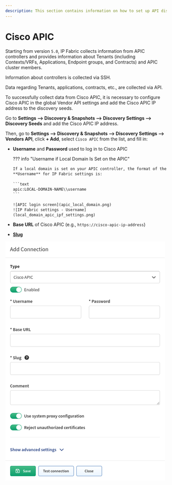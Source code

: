```yaml
---
description: This section contains information on how to set up API discovery for Cisco APIC.
---
```


# Cisco APIC

Starting from version `5.0`, IP Fabric collects information from APIC controllers and provides information about Tenants (including Contexts/VRFs, Applications, Endpoint groups, and Contracts) and APIC cluster members.

Information about controllers is collected via SSH.

Data regarding Tenants, applications, contracts, etc., are collected via API.

To successfully collect data from Cisco APIC, it is necessary to configure Cisco APIC in the global Vendor API settings and add the Cisco APIC IP address to the discovery seeds.

Go to **Settings --> Discovery & Snapshots --> Discovery Settings --> Discovery
Seeds** and add the Cisco APIC IP address.

Then, go to **Settings --> Discovery & Snapshots --> Discovery Settings -->
Vendors API**, click **+ Add**, select `Cisco APIC` from the list, and fill in:

- **Username** and **Password** used to log in to Cisco APIC

  ??? info "Username if Local Domain Is Set on the APIC"

      If a local domain is set on your APIC controller, the format of the **Username** for IP Fabric settings is:

      ```text
      apic:LOCAL-DOMAIN-NAME\\username
      ```

      ![APIC login screen](apic_local_domain.png)
      ![IP Fabric settings - Username](local_domain_apic_ipf_settings.png)

- **Base URL** of Cisco APIC (e.g., `https://cisco-apic-ip-address`)

- [**Slug**](index.md#slug-and-comment)

![Add Connection - Cisco APIC](cisco/apic/ciscoApicAPIAdd.png)
